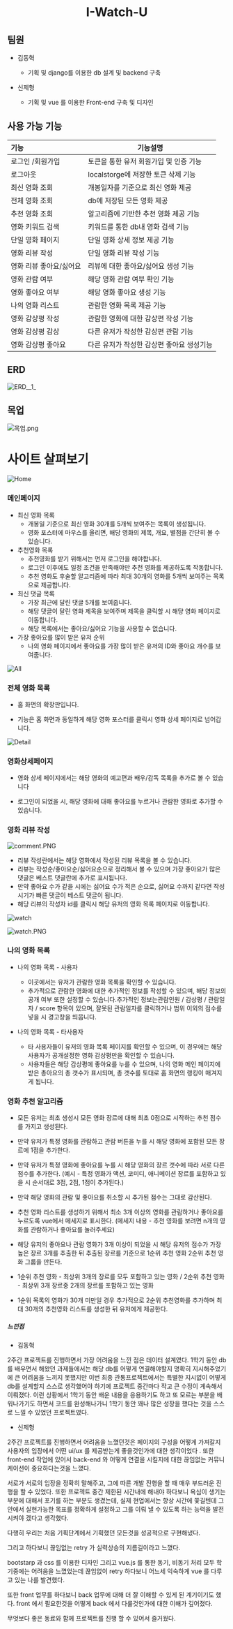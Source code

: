<h1 align="center">I-Watch-U</h1>

## 팀원

- 김동혁
  
  - 기획 및 django를 이용한 db 설계 및 backend 구축

- 신제형
  
  - 기획 및 vue 를 이용한 Front-end 구축 및 디자인 

## 사용 가능 기능

| 기능            | 기능설명                      |
|:------------- | ------------------------- |
| 로그인 /회원가입     | 토큰을 통한 유저 회원가입 및 인증 기능    |
| 로그아웃          | localstorge에 저장한 토큰 삭제 기능 |
| 최신 영화 조회      | 개봉일자를 기준으로 최신 영화 제공       |
| 전체 영화 조회      | db에 저장된 모든 영화 제공          |
| 추천 영화 조회      | 알고리즘에 기반한 추천 영화 제공 기능     |
| 영화 키워드 검색     | 키워드를 통한 db내 영화 검색 기능      |
| 단일 영화 페이지     | 단일 영화 상세 정보 제공 기능         |
| 영화 리뷰 작성      | 단일 영화 리뷰 작성 기능            |
| 영화 리뷰 좋아요/싫어요 | 리뷰에 대한 좋아요/싫어요 생성 기능      |
| 영화 관람 여부      | 해당 영화 관람 여부 확인 기능         |
| 영화 좋아요 여부     | 해당 영화 좋아요 생성 기능           |
| 나의 영화 리스트     | 관람한 영화 목록 제공 기능           |
| 영화 감상평 작성     | 관람한 영화에 대한 감상편 작성 기능      |
| 영화 감상평 감상     | 다른 유저가 작성한 감상편 관람 기능      |
| 영화 감상평 좋아요    | 다른 유저가 작성한 감상편 좋아요 생성기능   |

## ERD

![ERD__1_](README_assets/e565eff46302837e4fc66572fe2d79f588bdd219.jpg)

## 목업

![목업.png](README_assets/8a024b67711438b5200e13db60a474efd6d21f97.png)

# 사이트 살펴보기

![Home](README_assets/479c27c458118651257f7c8dbe4cabc682b58ce8.PNG)

### 메인페이지

- 최신 영화 목록
  - 개봉일 기준으로 최신 영화 30개를 5개씩 보여주는 목록이 생성됩니다.
  - 영화 포스터에 마우스를 올리면,  해당 영화의 제목, 개요, 별점을 간단히 볼 수 있습니다.
- 추천영화 목록
  - 추천영화를 받기 위해서는 먼저 로그인을 해야합니다.
  - 로그인 이후에도 일정 조건을 만족해야만 추천 영화를 제공하도록 작동합니다.
  - 추천 영화도 후술할 알고리즘에 따라 최대 30개의 영화를 5개씩 보여주는 목록으로 제공합니다.
- 최신 댓글 목록
  - 가장 최근에 달린 댓글 5개를 보여줍니다.
  - 해당 댓글이 달린 영화 제목을 보여주며 제목을 클릭할 시 해댱 영화 페이지로 이동합니다.
  - 해당 목록에서는 좋아요/싫어요 기능을 사용할 수 없습니다.
- 가장 좋아요를 많이 받은 유저 순위
  - 나의 영화 페이지에서 좋아요를 가장 많이 받은 유저의 ID와 좋아요 개수를 보여줍니다.

![All](README_assets/241619dc7c45f381299f2b300a9a60e43f2d0de2.PNG)

### 전체 영화 목록

- 홈 화면의 확장판입니다.

- 기능은 홈 화면과 동일하게 해당 영화 포스터를 클릭시 영화 상세 페이지로 넘어갑니다.

![Detail](README_assets/c990973c47469298d6cde409cdd70037c566b544.PNG)

### 영화상세페이지

- 영화 상세 페이지에서는 해당 영화의 예고편과 배우/감독 목록을 추가로 볼 수 있습니다

- 로그인이 되었을 시, 해당 영화에 대해 좋아요를 누르거나 관람한 영화로 추가할 수 있습니다.

### 영화 리뷰 작성

![comment.PNG](README_assets/22d24afb88be7421f55b59a54b79f86fedc4fcda.PNG)

- 리뷰 작성란에서는 해당 영화에서 작성된 리뷰 목록을 볼 수 있습니다.
- 리뷰는 작성순/좋아요순/싫어요순으로 정리해서 볼 수 있으며 가장 좋아요가 많은 댓글은 베스트 댓글란에 추가로 표시됩니다.
- 만약 좋아요 수가 같을 시에는 싫어요 수가 적은 순으로, 싫어요 수까지 같다면 작성 시기가 빠른 댓글이 베스트 댓글이 됩니다.
- 해당 리뷰의 작성자 id를 클릭시 해당 유저의 영화 목록 페이지로 이동합니다.

![watch](README_assets/ab33996b0ed5bff2d5f8dd5e3d43559fc20e1d59.PNG)

![watch.PNG](README_assets/14090adb2e6f4021fabf113fd37f0ef47558ee98.PNG)

### 나의 영화 목록

- 나의 영화 목록 - 사용자
  
  - 이곳에서는 유저가 관람한 영화 목록을 확인할 수 있습니다.
  - 추가적으로 관람한 영화에 대한 추가적인 정보를 작성할 수 있으며, 해당 정보의 공개 여부 또한 설정할 수 있습니다.추가적인 정보는관람인원 / 감상평 / 관람일자 / score 항목이 있으며, 잘못된 관람일자를 클릭하거나 범위 이외의 점수를 넣을 시 경고창을 띄웁니다.

- 나의 영화 목록 - 타사용자
  
  - 타 사용자들이 유저의 영화 목록 페이지를 확인할 수 있으며, 이 경우에는 해당 사용자가 공개설정한 영화 감상평만을 확인할 수 있습니다.
  - 사용자들은 해당 감상평에 좋아요를 누를 수 있으며,  나의 영화 메인 페이지에 받은 총아요의 총 갯수가 표시되며, 총 갯수를 토대로 홈 화면의 랭킹이 매겨지게 됩니다.

### 영화 추천 알고리즘

- 모든 유저는 최초 생성시 모든 영화 장르에 대해 최초 0점으로 시작하는 추천 점수를 가지고 생성된다.

- 만약 유저가 특정 영화를 관람하고 관람 버튼을 누를 시 해당 영화에 포함된 모든 장르에 1점을 추가한다.

- 만약 유저가 특정 영화에 좋아요를 누를 시 해당 영화의 장르 갯수에 따라 서로 다른 점수를 추가한다. (예시 - 특정 영화가 액션, 코미디, 애니메이션 장르를 포함하고 있을 시 순서대로 3점, 2점, 1점이 추가된다.)

- 만약 해당 영화의 관람 및 좋아요를 취소할 시 추가된 점수는 그대로 감산된다.

- 추천 영화 리스트를 생성하기 위해서 최소 3개 이상의 영화를 관람하거나 좋아요를 누르도록 vue에서 메세지로 표시한다. (메세지 내용 - 추천 영화를 보려면 n개의 영화를 관람하거나 좋아요를 눌러주세요)

- 해당 유저의 좋아요나 관람 영화가 3개 이상이 되었을 시 해당 유저의 점수가 가장 높은 장르 3개를 추출한 뒤 추출된 장르를 기준으로 1순위 추천 영화 2순위 추천 영화 그룹을 만든다.

- 1순위 추천 영화 - 최상위 3개의 장르를 모두 포함하고 있는 영화 / 2순위 추천 영화 - 최상위 3개 장르중 2개의 장르를 포함하고 있는 영화

- 1순위 목록의 영화가 30개 미만일 경우 추가적으로 2순위 추천영화를 추가하며 최대 30개의 추천영화 리스트를 생성한 뒤 유저에게 제공한다.

##### 느낀점

- 김동혁

2주간 프로젝트를 진행하면서 가장 어려움을 느낀 점은 데이터 설계였다. 1학기 동안 db를 배우면서 해왔던 과제들에서는 해당 db를 어떻게 연결해야할지 명확히 지시해주었기에 큰 어려움을 느끼지 못했지만 이번 최종 관통프로젝트에서는 특별한 지시없이 어떻게 db를 설계할지 스스로 생각했어야 하기에 프로젝트 중간마다 작고 큰 수정이 계속해서 이뤄졌다. 이런 상황에서 1학기 동안 배운 내용을 응용하기도 하고 또 모르는 부분을 배워나가기도 하면서 코드를 완성해나가니 1학기 동안 꽤나 많은 성장을 했다는 것을 스스로 느낄 수 있었던 프로젝트였다.

- 신제형

2주간 프로젝트를 진행하면서 어려움을 느꼈던것은 페이지의 구성을 어떻게 가져갈지 사용자의 입장에서 어떤 ui/ux 를 제공받는게 좋을것인가에 대한 생각이었다 . 또한 front-end 작업에 있어서 back-end 와 어떻게 연결을 시킬지에 대한 끊임없는 커뮤니케이션이 중요하다는것을 느꼈다. 

서로가 서로의 입장을 정확히 말해주고, 그에 따른 개발 진행을 할 때 매우 부드러운 진행을 할 수 있었다. 또한 프로젝트 중간 제한된 시간내에 해내야 하다보니 욕심이 생기는 부분에 대해서 포기를 하는 부분도 생겼는데, 실제 현업에서는 항상 시간에 쫓길텐데 그 안에서 실현가능한 목표를 정확하게 설정하고 그를 이뤄 낼 수 있도록 하는 능력을 발전시켜야 겠다고 생각했다. 

다행히 우리는 처음 기획단계에서 기획했던 모든것을 성공적으로 구현해냈다. 

그리고 하다보니 끊임없는 retry 가 실력상승의 지름길이라고 느꼈다. 

 bootstarp 과 css 를 이용한 디자인 그리고 vue.js 를 통한 동기, 비동기 처리 모두 학기중에는 어려움을 느꼈었는데 끊임없이 retry 하다보니 어느세 익숙하게 vue 를 다루고 있는 나를 발견했다. 

또한 front 업무를 하다보니 back 업무에 대해 더 잘 이해할 수 있게 된 계기이기도 했다. front 에서 필요한것을 어떻게 back 에서 다룰것인가에 대한 이해가 깊어졌다. 

무엇보다 좋은 동료와 함께 프로젝트를 진행 할 수 있어서 즐거웠다. 
